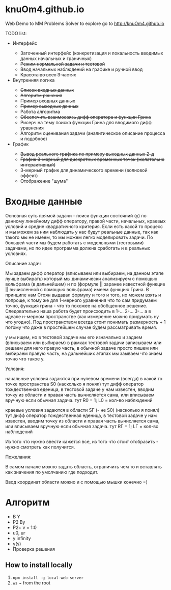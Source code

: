 # knuOm4.github.io
Web Demo to MM Problems Solver
to explore go to http://knuOm4.github.io

TODO list:
<ul>
<li>Интерфейс</li>
  <ul>
    <li>Заточенный интерфейс (конкретизация и локальность вводимых данных начальных и граничных)</li>
    <li><strike>Режим нормальной задачи и тестовой</strike></li>
    <li>Ввод начальных наблюдений на графике и ручной ввод</li>
    <li><s>Красота во всех 3 частях</s></li>
  </ul>
<li>Внутренняя логика</li>
  <ul>
    <li><strike>Список входных данных</strike></li>
    <li><strike>Алгоритм решения</strike></li>
    <li><strike>Пример входных данных</strike></li>
    <li><s>Пример выходных данных</s></li>
    <li>Работа алгоритма</li>
    <li><s>Обеспечить взаимосвязь дифф оператора и функции Грина</s></li>
    <li>Рисерч на тему поиска функции Грина для вводимого дифф уравнения</li>
    <li>Алгоритм оценивания задачи (аналитическое описание процесса и подобное)</li>
  </ul>
<li>График</li>
  <ul>
    <li><s>Вывод реального графика по примеру выходных данных 2-д</s></li>
    <li><s>График 3-мерный для дискретных временных точек (желательно интерактивный)</s></li>
    <li>3-мерный график для динамического времени (волновой эффект)</li>
    <li>Отображение "шума"</li>
  </ul>
</ul>

<h1>Входные данные</h1>
<p>Основная суть прямой задачи - поиск функции состояний (у) по данному линейному дифф оператору, правой части, начальных, краевых условий и средне квадратичного критерия. Если есть какой то процесс и мы можем за ним наблюдать у нас будут реальные данные, так как такого мы не имеем, то мы можем легко моделировать задачи. По большей части мы будем работать с модельными (тестовыми) задачами, но по идее программа должна сработать и в реальных условиях.</p>
<p>Описание задач</p>
<p>Мы задаем дифф оператор (вписываем или выбираем, на данном этапе лучше выбирать) который мы динамически анализируем с помощью вольфрама (в дальнейшем) и по (формуле || заранее известной функцие || вычисленной с помощью вольфрама) имеем функцию Грина. В принципе нам Стоян выдавал формулу и того и того, но можем взять и попроще, к тому же для 1-мерного уравнения что то сам придумаем точно, функция грина - что то похожее на обобщенное решение. Следовательно наша работа будет происходить в 1-... 2-... 3-... а в идеале н-мерном пространстве (как измерение можно придумать ну что угодно). Под пространством всегда стоит понимать размерность + 1 потому что даже в простейшем случае будем рассматривать время.</p>
<p>у мы ищем, но в тестовой задаче мы его изначально и задаем (вписываем или выбираем) в рамках тестовой задачи записываем или решаем для него правую часть, в обычной задаче просто пишем или выбираем правую часть, на дальнейших этапах мы заываем что знаем точно что такое у.</p>
<p>Условия:</p>
<p>начальные условия задаются при нулевом времени (всегда) в какой то точке пространства S0 (насколько я понял) тут дифф оператор тождественная еденица, в тестовой задаче у нам известен, вводим точку из области и правая часть вычисляется сама, или вписываем вручную если обычная задача. тут R0 = 1; L0 = кол-во наблюдений</p>
<p>краевые условия задаются в области SГ (- не S0) (насколько я понял) тут дифф оператор тождественная еденица, в тестовой задаче у нам известен, вводим точку из области и правая часть вычисляется сама, или вписываем вручную если обычная задача. тут RГ = 1; LГ = кол-во наблюдений</p>
<p>Из того что нужно ввести кажется все, из того что стоит отобразить - нужно смотреть как получится.</p>
<p>Пожелания:</p>
<p>В самом начале можно задать область, ограничить чем то и вставлять как значения по умолчанию где подходит.</p>
<p>Ввод координат области можно и с помощью мышки конечно =)</p>
<h1>Алгоритм</h1>
<ul>
<li>B Y</li>
<li>P2 By</li>
<li>P2+ v = 1:0</li>
<li>u0, uг</li>
<li>y infinity</li>
<li>y(s)</li>
<li>Проверка решения</li>
</ul>

## How to install locally
1. `npm install -g local-web-server`
2. `ws` ~ from the root
